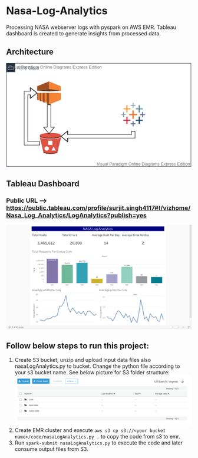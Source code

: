 # Nasa-Log-Analytics
Processing NASA webserver logs with pyspark on AWS EMR. Tableau dashboard is created to generate insights from processed data.

## Architecture
![alt text](https://github.com/surjits254/Nasa-Log-Analytics/blob/master/img/nasa_log_analytics_architecture.png?raw=true)

## Tableau Dashboard
### Public URL --> <a> https://public.tableau.com/profile/surjit.singh4117#!/vizhome/Nasa_Log_Analytics/LogAnalytics?publish=yes </a>
![alt text](https://github.com/surjits254/Nasa-Log-Analytics/blob/master/img/nasa_log_analytics_tableau.png?raw=true)


## Follow below steps to run this project:

1. Create S3 bucket, unzip and upload input data files also nasaLogAnalytics.py to bucket. Change the python file according to your s3 bucket name. See below picture for S3 folder structure:
![alt text](https://github.com/surjits254/Nasa-Log-Analytics/blob/master/img/s3.PNG?raw=true) <br>
2. Create EMR cluster and execute ```aws s3 cp s3://<your bucket name>/code/nasaLogAnalytics.py .``` to copy the code from s3 to emr. <br>
3. Run ```spark-submit nasaLogAnalytics.py``` to execute the code and later consume output files from S3.

